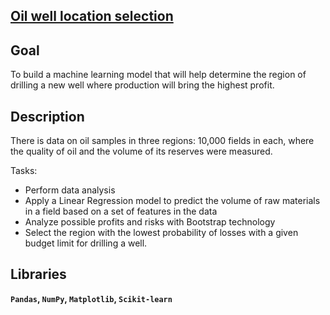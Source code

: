 ## [Oil well location selection](https://github.com/irinaarm/Data_Science_Yandex/blob/main/07_ML_in_business%20(oil%26gas)/project_oil_wells_eng.ipynb)
## Goal

To build a machine learning model that will help determine the region of drilling a new well where production will bring the highest profit.

## Description

There is data on oil samples in three regions: 10,000 fields in each, where the quality of oil and the volume of its reserves were measured.

Tasks:

- Perform data analysis
- Apply a Linear Regression model to predict the volume of raw materials in a field based on a set of features in the data
- Analyze possible profits and risks with Bootstrap technology
- Select the region with the lowest probability of losses with a given budget limit for drilling a well.

## Libraries

**`Pandas`,
`NumPy`,
`Matplotlib`,
`Scikit-learn`**

